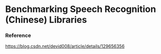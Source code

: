 # Benchmarking Speech Recognition (Chinese) Libraries



### Reference
https://blog.csdn.net/devid008/article/details/129656356
